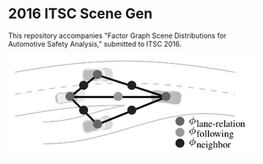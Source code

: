# 2016 ITSC Scene Gen

This repository accompanies "Factor Graph Scene Distributions for Automotive Safety Analysis," submitted to ITSC 2016.

![Alt text](header.png)
